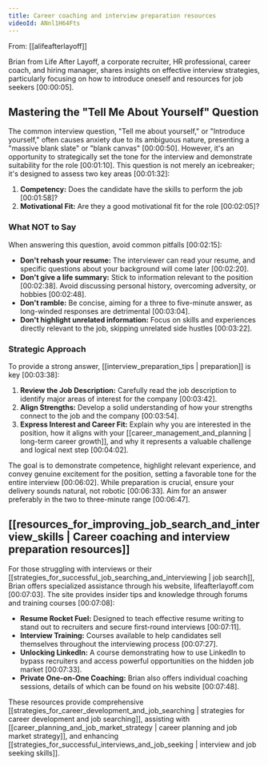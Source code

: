 ```yaml
---
title: Career coaching and interview preparation resources
videoId: ANnl1H64Fts
---
```


From: [[alifeafterlayoff]] <br/> 

Brian from Life After Layoff, a corporate recruiter, HR professional, career coach, and hiring manager, shares insights on effective interview strategies, particularly focusing on how to introduce oneself and resources for job seekers <a class="yt-timestamp" data-t="00:00:05">[00:00:05]</a>.

## Mastering the "Tell Me About Yourself" Question

The common interview question, "Tell me about yourself," or "Introduce yourself," often causes anxiety due to its ambiguous nature, presenting a "massive blank slate" or "blank canvas" <a class="yt-timestamp" data-t="00:00:50">[00:00:50]</a>. However, it's an opportunity to strategically set the tone for the interview and demonstrate suitability for the role <a class="yt-timestamp" data-t="00:01:10">[00:01:10]</a>. This question is not merely an icebreaker; it's designed to assess two key areas <a class="yt-timestamp" data-t="00:01:32">[00:01:32]</a>:
1.  **Competency:** Does the candidate have the skills to perform the job <a class="yt-timestamp" data-t="00:01:58">[00:01:58]</a>?
2.  **Motivational Fit:** Are they a good motivational fit for the role <a class="yt-timestamp" data-t="00:02:05">[00:02:05]</a>?

### What NOT to Say

When answering this question, avoid common pitfalls <a class="yt-timestamp" data-t="00:02:15">[00:02:15]</a>:
*   **Don't rehash your resume:** The interviewer can read your resume, and specific questions about your background will come later <a class="yt-timestamp" data-t="00:02:20">[00:02:20]</a>.
*   **Don't give a life summary:** Stick to information relevant to the position <a class="yt-timestamp" data-t="00:02:38">[00:02:38]</a>. Avoid discussing personal history, overcoming adversity, or hobbies <a class="yt-timestamp" data-t="00:02:48">[00:02:48]</a>.
*   **Don't ramble:** Be concise, aiming for a three to five-minute answer, as long-winded responses are detrimental <a class="yt-timestamp" data-t="00:03:04">[00:03:04]</a>.
*   **Don't highlight unrelated information:** Focus on skills and experiences directly relevant to the job, skipping unrelated side hustles <a class="yt-timestamp" data-t="00:03:22">[00:03:22]</a>.

### Strategic Approach

To provide a strong answer, [[interview_preparation_tips | preparation]] is key <a class="yt-timestamp" data-t="00:03:38">[00:03:38]</a>:
1.  **Review the Job Description:** Carefully read the job description to identify major areas of interest for the company <a class="yt-timestamp" data-t="00:03:42">[00:03:42]</a>.
2.  **Align Strengths:** Develop a solid understanding of how your strengths connect to the job and the company <a class="yt-timestamp" data-t="00:03:54">[00:03:54]</a>.
3.  **Express Interest and Career Fit:** Explain why you are interested in the position, how it aligns with your [[career_management_and_planning | long-term career growth]], and why it represents a valuable challenge and logical next step <a class="yt-timestamp" data-t="00:04:02">[00:04:02]</a>.

The goal is to demonstrate competence, highlight relevant experience, and convey genuine excitement for the position, setting a favorable tone for the entire interview <a class="yt-timestamp" data-t="00:06:02">[00:06:02]</a>. While preparation is crucial, ensure your delivery sounds natural, not robotic <a class="yt-timestamp" data-t="00:06:33">[00:06:33]</a>. Aim for an answer preferably in the two to three-minute range <a class="yt-timestamp" data-t="00:06:47">[00:06:47]</a>.

## [[resources_for_improving_job_search_and_interview_skills | Career coaching and interview preparation resources]]

For those struggling with interviews or their [[strategies_for_successful_job_searching_and_interviewing | job search]], Brian offers specialized assistance through his website, lifeafterlayoff.com <a class="yt-timestamp" data-t="00:07:03">[00:07:03]</a>. The site provides insider tips and knowledge through forums and training courses <a class="yt-timestamp" data-t="00:07:08">[00:07:08]</a>:

*   **Resume Rocket Fuel:** Designed to teach effective resume writing to stand out to recruiters and secure first-round interviews <a class="yt-timestamp" data-t="00:07:11">[00:07:11]</a>.
*   **Interview Training:** Courses available to help candidates sell themselves throughout the interviewing process <a class="yt-timestamp" data-t="00:07:27">[00:07:27]</a>.
*   **Unlocking LinkedIn:** A course demonstrating how to use LinkedIn to bypass recruiters and access powerful opportunities on the hidden job market <a class="yt-timestamp" data-t="00:07:33">[00:07:33]</a>.
*   **Private One-on-One Coaching:** Brian also offers individual coaching sessions, details of which can be found on his website <a class="yt-timestamp" data-t="00:07:48">[00:07:48]</a>.

These resources provide comprehensive [[strategies_for_career_development_and_job_searching | strategies for career development and job searching]], assisting with [[career_planning_and_job_market_strategy | career planning and job market strategy]], and enhancing [[strategies_for_successful_interviews_and_job_seeking | interview and job seeking skills]].
